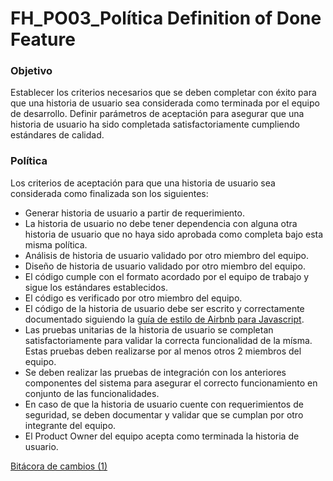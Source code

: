 # FH_PO03_Política Definition of Done Feature

### Objetivo

Establecer los criterios necesarios que se deben completar con éxito para que una historia de usuario sea considerada como terminada por el equipo de desarrollo. Definir parámetros de aceptación para asegurar que una historia de usuario ha sido completada satisfactoriamente cumpliendo estándares de calidad.

### Política

Los criterios de aceptación para que una historia de usuario sea considerada como finalizada son los siguientes:

- Generar historia de usuario a partir de requerimiento.
- La historia de usuario no debe tener dependencia con alguna otra historia de usuario que no haya sido aprobada como completa bajo esta misma política.
- Análisis de historia de usuario validado por otro miembro del equipo.
- Diseño de historia de usuario validado por otro miembro del equipo.
- El código cumple con el formato acordado por el equipo de trabajo y sigue los estándares establecidos.
- El código es verificado por otro miembro del equipo.
- El código de la historia de usuario debe ser escrito y correctamente documentado siguiendo la [guía de estilo de Airbnb para Javascript](https://github.com/airbnb/javascript).
- Las pruebas unitarias de la historia de usuario se completan satisfactoriamente para validar la correcta funcionalidad de la mísma. Estas pruebas deben realizarse por al menos otros 2 miembros del equipo.
- Se deben realizar las pruebas de integración con los anteriores componentes del sistema para asegurar el correcto funcionamiento en conjunto de las funcionalidades.
- En caso de que la historia de usuario cuente con requerimientos de seguridad, se deben documentar y validar que se cumplan por otro integrante del equipo.
- El Product Owner del equipo acepta como terminada la historia de usuario.

[Bitácora de cambios (1)](FH_PO03_Poli%CC%81tica%20Definition%20of%20Done%20Feature%20c64c1d319c7a4de0aff022f4e835e3d8/Bita%CC%81cora%20de%20cambios%20(1)%20017b82fc0dbd44d4a4e93e190bec6ef3.csv)